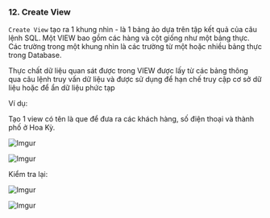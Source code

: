 ﻿### 12. Create View 

`Create View` tạo ra 1 khung nhìn - là 1 bảng ảo dựa trên tập kết quả của câu lệnh SQL. Một VIEW bao gồm các hàng và cột giống như một bảng thực. Các trường trong một khung nhìn là các trường từ một hoặc nhiều bảng thực trong Database.

Thực chất dữ liệu quan sát được trong VIEW được lấy từ các bảng thông qua câu lệnh truy vấn dữ liệu và được sử dụng để hạn chế truy cập cơ sở dữ liệu hoặc để ẩn dữ liệu phức tạp

Ví dụ: 

Tạo 1 view có tên là que để đưa ra các khách hàng, số điện thoại và thành phố ở Hoa Kỳ. 

![Imgur](https://i.imgur.com/k1TfEJa.png)

![Imgur](https://i.imgur.com/8XfHM5V.png)

Kiểm tra lại: 

![Imgur](https://i.imgur.com/4L8jVpn.png)

![Imgur](https://i.imgur.com/UtX9IzV.png)


